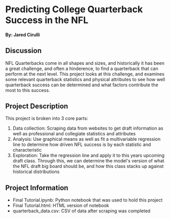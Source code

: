 # Predicting College Quarterback Success in the NFL
#### By: Jared Cirulli

## Discussion
NFL Quarterbacks come in all shapes and sizes, and historically it has been a great challenge, and often a hinderence, to find a quarterback that can perform at the next level. This project looks at this challenge, and examines some relevant quarterback statistics and physical attributes to see how well quarterback success can be determined and what factors contribute the most to this success.

## Project Description
This project is broken into 3 core parts:
1. Data collection: 
Scraping data from websites to get draft information as well as professional and collegiate statistics and attributes
2. Analysis: 
Use graphical means as well as fit a multivariable regression line to determine how driven NFL success is by each statistic and characteristic
3. Exploration:
Take the regression line and apply it to this years upcoming draft class. Through this, we can determine the model's version of what the NFL draft big board should be, and how this class stacks up against historical distributions

## Project Information
- Final Tutorial.ipynb: Python notebook that was used to hold this project
- Final Tutorial.html: HTML version of notebook
- quarterback_data.csv: CSV of data after scraping was completed

